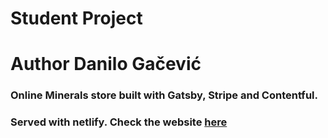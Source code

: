 # Student Project

# Author Danilo Gačević

### Online Minerals store built with Gatsby, Stripe and Contentful.

### Served with netlify. Check the website [here](https://mineraliumshop.netlify.app/)
